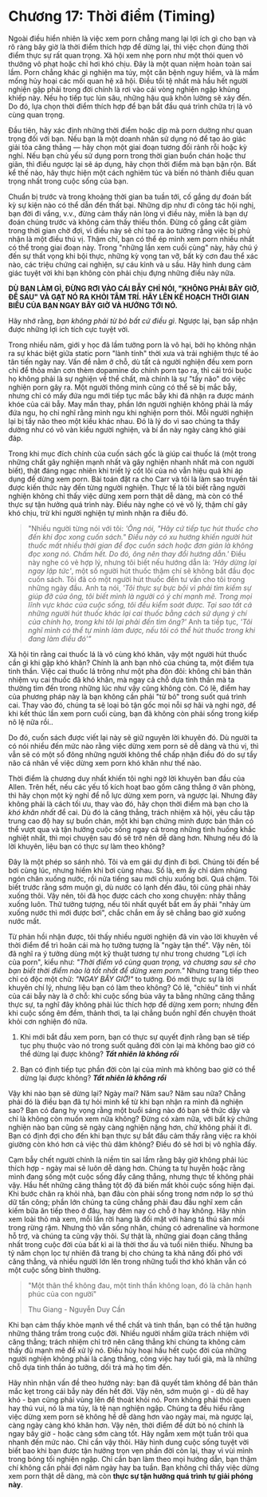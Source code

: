 # Chương 17: Thời điểm (Timing)

Ngoài điều hiển nhiên là việc xem porn chẳng mang lại lợi ích gì cho bạn và rõ ràng bây giờ là thời điểm thích hợp để dừng lại, thì việc chọn đúng thời điểm thực sự rất quan trọng. Xã hội xem nhẹ porn như một thói quen vô thưởng vô phạt hoặc chỉ hơi khó chịu. Đây là một quan niệm hoàn toàn sai lầm. Porn chẳng khác gì nghiện ma túy, một căn bệnh nguy hiểm, và là mầm mống hủy hoại các mối quan hệ xã hội. Điều tồi tệ nhất mà hầu hết người nghiện gặp phải trong đời chính là rơi vào cái vòng nghiện ngập khủng khiếp này. Nếu họ tiếp tục lún sâu, những hậu quả khôn lường sẽ xảy đến. Do đó, lựa chọn thời điểm thích hợp để bạn bắt đầu quá trình chữa trị là vô cùng quan trọng.

Đầu tiên, hãy xác định những thời điểm hoặc dịp mà porn dường như quan trọng đối với bạn. Nếu bạn là một doanh nhân sử dụng nó để tạo ảo giác giải tỏa căng thẳng — hãy chọn một giai đoạn tương đối rảnh rỗi hoặc kỳ nghỉ. Nếu bạn chủ yếu sử dụng porn trong thời gian buồn chán hoặc thư giãn, thì điều ngược lại sẽ áp dụng, hãy chọn thời điểm mà bạn bận rộn. Bất kể thế nào, hãy thực hiện một cách nghiêm túc và biến nó thành điều quan trọng nhất trong cuộc sống của bạn.

Chuẩn bị trước và trong khoảng thời gian ba tuần tới, cố gắng dự đoán bất kỳ sự kiện nào có thể dẫn đến thất bại. Những dịp như đi công tác hội nghị, bạn đời đi vắng, v.v., đừng cảm thấy nản lòng vì điều này, miễn là bạn dự đoán chúng trước và không cảm thấy thiếu thốn. Đừng cố gắng cắt giảm trong thời gian chờ đợi, vì điều này sẽ chỉ tạo ra ảo tưởng rằng việc bị phủ nhận là một điều thú vị. Thậm chí, bạn có thể ép mình xem porn nhiều nhất có thể trong giai đoạn này. Trong "những lần xem cuối cùng" này, hãy chú ý đến sự thất vọng khi bội thực, những kỳ vọng tan vỡ, bất kỳ cơn đau thể xác nào, các triệu chứng cai nghiện, sự cáu kỉnh và u sầu. Hãy hình dung cảm giác tuyệt vời khi bạn không còn phải chịu đựng những điều này nữa.

**DÙ BẠN LÀM GÌ, ĐỪNG RƠI VÀO CÁI BẪY CHỈ NÓI, "KHÔNG PHẢI BÂY GIỜ, ĐỂ SAU" VÀ GẠT NÓ RA KHỎI TÂM TRÍ. HÃY LÊN KẾ HOẠCH THỜI GIAN BIỂU CỦA BẠN NGAY BÂY GIỜ VÀ HƯỚNG TỚI NÓ.**

Hãy nhớ rằng, *bạn không phải từ bỏ bất cứ điều gì*. Ngược lại, bạn sắp nhận được những lợi ích tích cực tuyệt vời.

Trong nhiều năm, giới y học đã lầm tưởng porn là vô hại, bởi họ không nhận ra sự khác biệt giữa static porn "lành tính" thời xưa và trải nghiệm thực tế ảo tân tiến ngày nay. Vấn đề nằm ở chỗ, dù tất cả người nghiện đều xem porn chỉ để thỏa mãn cơn thèm dopamine do chính porn tạo ra, thì cái trói buộc họ không phải là sự nghiện về thể chất, mà chính là sự "tẩy não" do việc nghiện porn gây ra. Một người thông minh cũng có thể sẽ bị mắc bẫy, nhưng chỉ có mấy đứa ngu mới tiếp tục mắc bẫy khi đã nhận ra được mánh khóe của cái bẫy. May mắn thay, phần lớn người nghiện không phải là mấy đứa ngu, họ chỉ nghĩ rằng mình ngu khi nghiện porn thôi. Mỗi người nghiện lại bị tẩy não theo một kiểu khác nhau. Đó là lý do vì sao chúng ta thấy dường như có vô vàn kiểu người nghiện, và bí ẩn này ngày càng khó giải đáp.

Trong khi mục đích chính của cuốn sách gốc là giúp cai thuốc lá (một trong những chất gây nghiện mạnh nhất và gây nghiện nhanh nhất mà con người biết), thật đáng ngạc nhiên khi triết lý cốt lõi của nó vẫn hiệu quả khi áp dụng để dừng xem porn. Bài toán đặt ra cho Carr và tôi là làm sao truyền tải được kiến thức này đến từng người nghiện. Thực tế là tôi biết rằng người nghiện không chỉ thấy việc dừng xem porn thật dễ dàng, mà còn có thể thực sự tận hưởng quá trình này. Điều này nghe có vẻ vô lý, thậm chí gây khó chịu, trừ khi người nghiện tự mình nhận ra điều đó.

> "Nhiều người từng nói với tôi: *'Ông nói, "Hãy cứ tiếp tục hút thuốc cho đến khi đọc xong cuốn sách." Điều này có xu hướng khiến người hút thuốc mất nhiều thời gian để đọc cuốn sách hoặc đơn giản là không đọc xong nó. Chấm hết. Do đó, ông nên thay đổi hướng dẫn.'* Điều này nghe có vẻ hợp lý, nhưng tôi biết nếu hướng dẫn là: *'Hãy dừng lại ngay lập tức'*, một số người hút thuốc thậm chí sẽ không bắt đầu đọc cuốn sách. Tôi đã có một người hút thuốc đến tư vấn cho tôi trong những ngày đầu. Anh ta nói, *'Tôi thực sự bực bội vì phải tìm kiếm sự giúp đỡ của ông, tôi biết mình là người có ý chí mạnh mẽ. Trong mọi lĩnh vực khác của cuộc sống, tôi đều kiểm soát được. Tại sao tất cả những người hút thuốc khác lại cai thuốc bằng cách sử dụng ý chí của chính họ, trong khi tôi lại phải đến tìm ông?'* Anh ta tiếp tục, *'Tôi nghĩ mình có thể tự mình làm được, nếu tôi có thể hút thuốc trong khi đang làm điều đó'"*

Xã hội tin rằng cai thuốc lá là vô cùng khó khăn, vậy một người hút thuốc cần gì khi gặp khó khăn? Chính là anh bạn nhỏ của chúng ta, một điểm tựa tinh thần. Việc cai thuốc lá trông như một pha đòn đôi: không chỉ bản thân nhiệm vụ cai thuốc đã khó khăn, mà ngay cả chỗ dựa tinh thần mà ta thường tìm đến trong những lúc như vậy cũng không còn. Có lẽ, điểm hay của phương pháp này là bạn không cần phải "từ bỏ" trong suốt quá trình cai. Thay vào đó, chúng ta sẽ loại bỏ tận gốc mọi nỗi sợ hãi và nghi ngờ, để khi kết thúc lần xem porn cuối cùng, bạn đã không còn phải sống trong kiếp nô lệ nữa rồi..

Do đó, cuốn sách được viết lại này sẽ giữ nguyên lời khuyên đó. Dù người ta có nói nhiều đến mức nào rằng việc dừng xem porn sẽ dễ dàng và thú vị, thì vẫn sẽ có một số đông những người không thể chấp nhận điều đó do sự tẩy não cá nhân về việc dừng xem porn khó khăn như thế nào.

Thời điểm là chương duy nhất khiến tôi nghi ngờ lời khuyên ban đầu của Allen. Trên hết, nếu các yếu tố kích hoạt bao gồm căng thẳng ở văn phòng, thì hãy chọn một kỳ nghỉ để nỗ lực dừng xem porn, và ngược lại. Nhưng đây không phải là cách tối ưu, thay vào đó, hãy chọn thời điểm mà bạn cho là *khó khăn nhất* để cai. Dù đó là căng thẳng, trách nhiệm xã hội, yêu cầu tập trung cao độ hay sự buồn chán, một khi bạn chứng minh được bản thân có thể vượt qua và tận hưởng cuộc sống ngay cả trong những tình huống khắc nghiệt nhất, thì mọi chuyện sau đó sẽ trở nên dễ dàng hơn. Nhưng nếu đó là lời khuyên, liệu bạn có thực sự làm theo không?

Đây là một phép so sánh nhỏ. Tôi và em gái dự định đi bơi. Chúng tôi đến bể bơi cùng lúc, nhưng hiếm khi bơi cùng nhau. Số là, em ấy chỉ dám nhúng ngón chân xuống nước, rồi nửa tiếng sau mới chịu xuống bơi. Quá chậm. Tôi biết trước rằng sớm muộn gì, dù nước có lạnh đến đâu, tôi cũng phải nhảy xuống thôi. Vậy nên, tôi đã học được cách cho xong chuyện: nhảy thẳng xuống luôn. Thử tưởng tượng, nếu tôi nhất quyết bắt em ấy phải "nhảy ùm xuống nước thì mới được bơi", chắc chắn em ấy sẽ chẳng bao giờ xuống nước mất. 

Từ phản hồi nhận được, tôi thấy nhiều người nghiện đã vin vào lời khuyên về thời điểm để trì hoãn cái mà họ tưởng tượng là "ngày tận thế". Vậy nên, tôi đã nghĩ ra ý tưởng dùng một kỹ thuật tương tự như trong chương "Lợi ích của porn", kiểu như: *"Thời điểm vô cùng quan trọng, và chương sau sẽ cho bạn biết thời điểm nào là tốt nhất để dừng xem porn."* Nhưng trang tiếp theo chỉ có độc một chữ: *"NGAY BÂY GIỜ!"* to tướng. Đó mới thực sự là lời khuyên chí lý, nhưng liệu bạn có làm theo không? Có lẽ, "chiêu" tinh vi nhất của cái bẫy này là ở chỗ: khi cuộc sống bủa vây ta bằng những căng thẳng thực sự, ta nghĩ đây không phải lúc thích hợp để dừng xem porn; nhưng đến khi cuộc sống êm đềm, thảnh thơi, ta lại chẳng buồn nghĩ đến chuyện thoát khỏi cơn nghiện đó nữa.

1. Khi mới bắt đầu xem porn, bạn có thực sự quyết định rằng bạn sẽ tiếp tục phụ thuộc vào nó trong suốt quãng đời còn lại mà không bao giờ có thể dừng lại được không? ***Tất nhiên là không rồi***

2. Bạn có định tiếp tục phần đời còn lại của mình mà không bao giờ có thể dừng lại được không? ***Tất nhiên là không rồi***

Vậy khi nào bạn sẽ dừng lại? Ngày mai? Năm sau? Năm sau nữa? Chẳng phải đó là điều bạn đã tự hỏi mình kể từ khi bạn nhận ra mình đã nghiện sao? Bạn có đang hy vọng rằng một buổi sáng nào đó bạn sẽ thức dậy và chỉ là không còn muốn xem nữa không? Đừng có xàm nữa, với bất kỳ chứng nghiện nào bạn cũng sẽ ngày càng nghiện nặng hơn, chứ không phải ít đi. Bạn có định đợi cho đến khi bạn thực sự bắt đầu cảm thấy rằng việc ra khỏi giường còn khó hơn cả việc thủ dâm không? Điều đó sẽ hơi bị vô nghĩa đấy.

 Cạm bẫy chết người chính là niềm tin sai lầm rằng bây giờ không phải lúc thích hợp - ngày mai sẽ luôn dễ dàng hơn. Chúng ta tự huyễn hoặc rằng mình đang sống một cuộc sống đầy căng thẳng, nhưng thực tế không phải vậy. Hầu hết những căng thẳng tột độ đã biến mất khỏi cuộc sống hiện đại. Khi bước chân ra khỏi nhà, bạn đâu còn phải sống trong nơm nớp lo sợ thú dữ tấn công; phần lớn chúng ta cũng chẳng phải đau đầu nghĩ xem cần kiếm bữa ăn tiếp theo ở đâu, hay đêm nay có chỗ ở hay không. Hãy nhìn xem loài thỏ mà xem, mỗi lần rời hang là đối mặt với hàng tá thú săn mồi trong rừng rậm. Nhưng thỏ vẫn sống nhăn, chúng có adrenaline và hormone hỗ trợ, và chúng ta cũng vậy thôi. Sự thật là, những giai đoạn căng thẳng nhất trong cuộc đời của bất kì ai là thời thơ ấu và tuổi niên thiếu. Nhưng ba tỷ năm chọn lọc tự nhiên đã trang bị cho chúng ta khả năng đối phó với căng thẳng, và nhiều người lớn lên trong những tuổi thơ khó khăn vẫn có một cuộc sống bình thường.

> "Một thân thể không đau, một tinh thần không loạn, đó là chân hạnh phúc của con người"
>
> Thu Giang - Nguyễn Duy Cần

Khi bạn cảm thấy khỏe mạnh về thể chất và tinh thần, bạn có thể tận hưởng những thăng trầm trong cuộc đời. Nhiều người nhầm giữa trách nhiệm với căng thẳng; trách nhiệm chỉ trở nên căng thẳng khi chúng ta không cảm thấy đủ mạnh mẽ để xử lý nó. Điều hủy hoại hầu hết cuộc đời của những người nghiện không phải là căng thẳng, công việc hay tuổi già, mà là những chỗ dựa tinh thần ảo tưởng, dối trá mà họ tìm đến.

Hãy nhìn nhận vấn đề theo hướng này: bạn đã quyết tâm không để bản thân mắc kẹt trong cái bẫy này đến hết đời. Vậy nên, sớm muộn gì - dù dễ hay khó - bạn cũng phải vùng lên để thoát khỏi nó. Porn không phải thói quen hay thú vui, nó là ma túy, là tệ nạn nghiện ngập. Chúng ta đều hiểu rằng việc dừng xem porn sẽ không hề dễ dàng hơn vào ngày mai, mà ngược lại, càng ngày càng khó khăn hơn. Vậy nên, thời điểm để dứt bỏ nó chính là ngay bây giờ - hoặc càng sớm càng tốt. Hãy ngẫm xem một tuần trôi qua nhanh đến mức nào. Chỉ cần vậy thôi. Hãy hình dung cuộc sống tuyệt vời biết bao khi bạn được tận hưởng trọn vẹn phần đời còn lại, thay vì vùi mình trong bóng tối nghiện ngập. Chỉ cần bạn làm theo mọi hướng dẫn, bạn thậm chí không cần phải đợi năm ngày hay ba tuần. Bạn không chỉ thấy việc dừng xem porn thật dễ dàng, mà còn **thực sự tận hưởng quá trình tự giải phóng này**.
